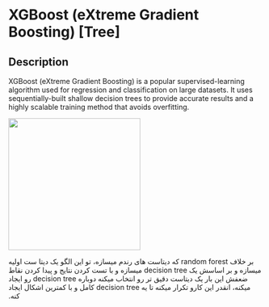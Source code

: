 # XGBoost (eXtreme Gradient Boosting) [Tree]

## Description

XGBoost (eXtreme Gradient Boosting) is a popular supervised-learning algorithm used for regression and classification on large datasets. It uses sequentially-built shallow decision trees to provide accurate results and a highly scalable training method that avoids overfitting.

<img src="image1.png" style="width:2.72282in" />

<span dir="rtl">بر خلاف random forest که دیتاست های رندم میسازه، تو این الگو یک دیتا ست اولیه میسازه و بر اساسش یک decision tree میسازه و با تست کردن نتایج و پیدا کردن نقاط ضعفش این بار یک دیتاست دقیق تر رو انتخاب میکنه دوباره decision tree رو ایجاد میکنه، انقدر این کارو تکرار میکنه تا یه decision tree کامل و با کمترین اشکال ایجاد کنه.</span>
